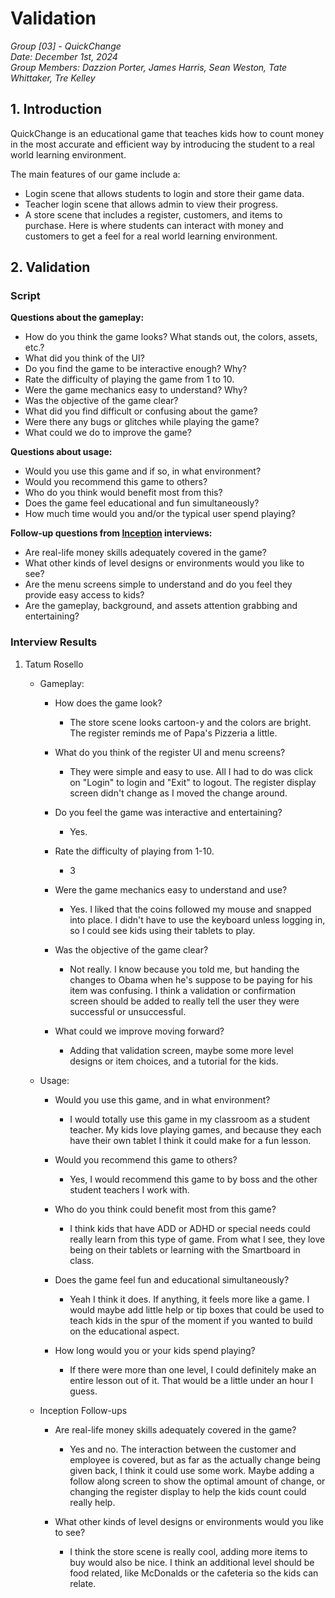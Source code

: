 # Validation
*Group [03] - QuickChange*\
*Date: December 1st, 2024*\
*Group Members: Dazzion Porter, James Harris, Sean Weston, Tate Whittaker, Tre Kelley*

## 1. Introduction

QuickChange is an educational game that teaches kids how to count money in the most accurate and efficient way by introducing the student to a real world learning environment.

The main features of our game include a: 

- Login scene that allows students to login and store their game data.
- Teacher login scene that allows admin to view their progress.
- A store scene that includes a register, customers, and items to purchase. Here is where students can interact with money and customers to get a feel for a real world learning environment.

## 2. Validation

### Script

**Questions about the gameplay:**

- How do you think the game looks? What stands out, the colors, assets, etc.?
- What did you think of the UI?
- Do you find the game to be interactive enough? Why?
- Rate the difficulty of playing the game from 1 to 10.
- Were the game mechanics easy to understand? Why?
- Was the objective of the game clear?
- What did you find difficult or confusing about the game?
- Were there any bugs or glitches while playing the game?
- What could we do to improve the game?

**Questions about usage:**

- Would you use this game and if so, in what environment?
- Would you recommend this game to others?
- Who do you think would benefit most from this?
- Does the game feel educational and fun simultaneously?
- How much time would you and/or the typical user spend playing?

**Follow-up questions from [Inception](https://github.com/James-d-Harris/QuickChange/blob/main/Project%20Documentation/inception.md) interviews:**

- Are real-life money skills adequately covered in the game?
- What other kinds of level designs or environments would you like to see?
- Are the menu screens simple to understand and do you feel they provide easy access to kids?
- Are the gameplay, background, and assets attention grabbing and entertaining?

### Interview Results

1. Tatum Rosello

    - Gameplay:

        - How does the game look?

            - The store scene looks cartoon-y and the colors are bright. The register reminds me of Papa's Pizzeria a little.

        - What do you think of the register UI and menu screens?

            - They were simple and easy to use. All I had to do was click on "Login" to login and "Exit" to logout. The register display screen didn't change as I moved the change around.

        - Do you feel the game was interactive and entertaining?

            - Yes.

        - Rate the difficulty of playing from 1-10.

            - 3

        - Were the game mechanics easy to understand and use?

            - Yes. I liked that the coins followed my mouse and snapped into place. I didn't have to use the keyboard unless logging in, so I could see kids using their tablets to play.

        - Was the objective of the game clear?

            - Not really. I know because you told me, but handing the changes to Obama when he's suppose to be paying for his item was confusing. I think a validation or confirmation screen should be added to really tell the user they were successful or unsuccessful.

        - What could we improve moving forward?

            - Adding that validation screen, maybe some more level designs or item choices, and a tutorial for the kids.

    - Usage: 

        - Would you use this game, and in what environment?

            - I would totally use this game in my classroom as a student teacher. My kids love playing games, and because they each have their own tablet I think it could make for a fun lesson.

        - Would you recommend this game to others?

            - Yes, I would recommend this game to by boss and the other student teachers I work with.

        - Who do you think could benefit most from this game?

            - I think kids that have ADD or ADHD or special needs could really learn from this type of game. From what I see, they love being on their tablets or learning with the Smartboard in class.

        - Does the game feel fun and educational simultaneously?

            - Yeah I think it does. If anything, it feels more like a game. I would maybe add little help or tip boxes that could be used to teach kids in the spur of the moment if you wanted to build on the educational aspect.

        - How long would you or your kids spend playing?

            - If there were more than one level, I could definitely make an entire lesson out of it. That would be a little under an hour I guess.

    - Inception Follow-ups

        - Are real-life money skills adequately covered in the game?

            - Yes and no. The interaction between the customer and employee is covered, but as far as the actually change being given back, I think it could use some work. Maybe adding a follow along screen to show the optimal amount of change, or changing the register display to help the kids count could really help.

        - What other kinds of level designs or environments would you like to see?

            - I think the store scene is really cool, adding more items to buy would also be nice. I think an additional level should be food related, like McDonalds or the cafeteria so the kids can relate.